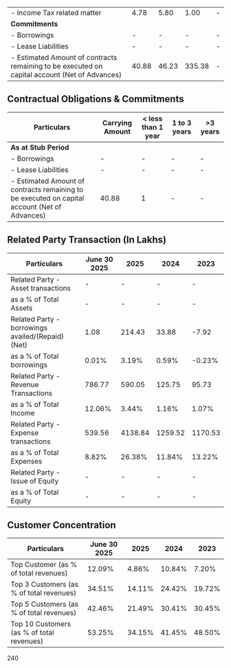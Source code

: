 <table><tr><td>- Income Tax related matter</td><td>4.78</td><td>5.80</td><td>1.00</td><td>-</td></tr><tr><td colspan="5"><strong>Commitments</strong></td></tr><tr><td>- Borrowings</td><td>-</td><td>-</td><td>-</td><td>-</td></tr><tr><td>- Lease Liabilities</td><td>-</td><td>-</td><td>-</td><td>-</td></tr><tr><td>- Estimated Amount of contracts remaining to be executed on capital account (Net of Advances)</td><td>40.88</td><td>46.23</td><td>335.38</td><td>-</td></tr></table>

## Contractual Obligations & Commitments

<table><thead><tr><th>Particulars</th><th>Carrying Amount</th><th>&lt; less than 1 year</th><th>1 to 3 years</th><th>&gt;3 years</th></tr></thead><tbody><tr><td colspan="5"><strong>As at Stub Period</strong></td></tr><tr><td>- Borrowings</td><td>-</td><td>-</td><td>-</td><td>-</td></tr><tr><td>- Lease Liabilities</td><td>-</td><td>-</td><td>-</td><td>-</td></tr><tr><td>- Estimated Amount of contracts remaining to be executed on capital account (Net of Advances)</td><td>40.88</td><td>1</td><td>-</td><td>-</td></tr></tbody></table>

## Related Party Transaction (In Lakhs)

<table><thead><tr><th>Particulars</th><th>June 30 2025</th><th>2025</th><th>2024</th><th>2023</th></tr></thead><tbody><tr><td>Related Party - Asset transactions</td><td>-</td><td>-</td><td>-</td><td>-</td></tr><tr><td>as a % of Total Assets</td><td>-</td><td>-</td><td>-</td><td>-</td></tr><tr><td>Related Party - borrowings availed/(Repaid) (Net)</td><td>1.08</td><td>214.43</td><td>33.88</td><td>-7.92</td></tr><tr><td>as a % of Total borrowings</td><td>0.01%</td><td>3.19%</td><td>0.59%</td><td>-0.23%</td></tr><tr><td>Related Party - Revenue Transactions</td><td>786.77</td><td>590.05</td><td>125.75</td><td>95.73</td></tr><tr><td>as a % of Total Income</td><td>12.06%</td><td>3.44%</td><td>1.16%</td><td>1.07%</td></tr><tr><td>Related Party - Expense transactions</td><td>539.56</td><td>4138.84</td><td>1259.52</td><td>1170.53</td></tr><tr><td>as a % of Total Expenses</td><td>8.82%</td><td>26.38%</td><td>11.84%</td><td>13.22%</td></tr><tr><td>Related Party - Issue of Equity</td><td>-</td><td>-</td><td>-</td><td>-</td></tr><tr><td>as a % of Total Equity</td><td>-</td><td>-</td><td>-</td><td>-</td></tr></tbody></table>

## Customer Concentration

<table><thead><tr><th>Particulars</th><th>June 30 2025</th><th>2025</th><th>2024</th><th>2023</th></tr></thead><tbody><tr><td>Top Customer (as % of total revenues)</td><td>12.09%</td><td>4.86%</td><td>10.84%</td><td>7.20%</td></tr><tr><td>Top 3 Customers (as % of total revenues)</td><td>34.51%</td><td>14.11%</td><td>24.42%</td><td>19.72%</td></tr><tr><td>Top 5 Customers (as % of total revenues)</td><td>42.46%</td><td>21.49%</td><td>30.41%</td><td>30.45%</td></tr><tr><td>Top 10 Customers (as % of total revenues)</td><td>53.25%</td><td>34.15%</td><td>41.45%</td><td>48.50%</td></tr></tbody></table>

240